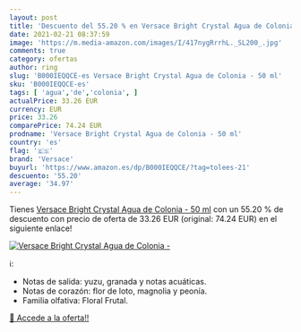 ```yaml
---
layout: post
title: 'Descuento del 55.20 % en Versace Bright Crystal Agua de Colonia -'
date: 2021-02-21 08:37:59
image: 'https://m.media-amazon.com/images/I/417nygRrrhL._SL200_.jpg'
comments: true
category: ofertas
author: ring
slug: 'B000IEQQCE-es Versace Bright Crystal Agua de Colonia - 50 ml'
sku: 'B000IEQQCE-es'
tags: [ 'agua','de','colonia', ]
actualPrice: 33.26 EUR
currency: EUR
price: 33.26
comparePrice: 74.24 EUR
prodname: 'Versace Bright Crystal Agua de Colonia - 50 ml'
country: 'es'
flag: '🇪🇸'
brand: 'Versace'
buyurl: 'https://www.amazon.es/dp/B000IEQQCE/?tag=tolees-21'
descuento: '55.20'
average: '34.97'
---
```


Tienes [Versace Bright Crystal Agua de Colonia - 50 ml](https://www.amazon.es/dp/B000IEQQCE/?tag=tolees-21) con un 55.20 % de descuento con precio de oferta de 33.26 EUR (original: 74.24 EUR) en el siguiente enlace!

[![Versace Bright Crystal Agua de Colonia -](https://m.media-amazon.com/images/I/417nygRrrhL._SL200_.jpg)](https://www.amazon.es/dp/B000IEQQCE/?tag=tolees-21)

ℹ️:

- Notas de salida: yuzu, granada y notas acuáticas.
- Notas de corazón: flor de loto, magnolia y peonía.
- Familia olfativa: Floral Frutal.

[🛒 Accede a la oferta!!](https://www.amazon.es/dp/B000IEQQCE/?tag=tolees-21)
